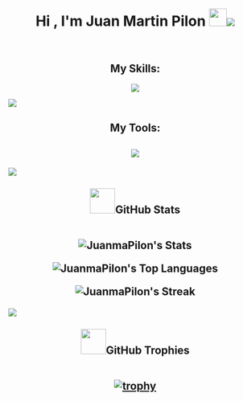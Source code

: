 <h1 align="center"><b>Hi , I'm Juan Martin Pilon </b><img src="https://media.giphy.com/media/hvRJCLFzcasrR4ia7z/giphy.gif" width="35"><img src="https://user-images.githubusercontent.com/73097560/115834477-dbab4500-a447-11eb-908a-139a6edaec5c.gif">
</h1>

<br>

<h2 align="center"><b>My Skills:</b></h2>
    <p align="center">
  <a href="https://skillicons.dev">
    <img src="https://skillicons.dev/icons?i=react,js,nodejs,css,html,java,python,cpp,c,mysql&perline=5" />
  </a>
  </p>

<img src="https://user-images.githubusercontent.com/73097560/115834477-dbab4500-a447-11eb-908a-139a6edaec5c.gif">

<h2 align="center"><b>My Tools:</b>
<h2>
    <p align="center">
  <a href="https://skillicons.dev">
    <img src="https://skillicons.dev/icons?i=vscode,github,git,vite,postman,linux,powershell,idea,stackoverflow,octave&perline=5" />
  </a>
</p>

<img src="https://user-images.githubusercontent.com/73097560/115834477-dbab4500-a447-11eb-908a-139a6edaec5c.gif">

<br>
<br>

<div align="center">
<img src="https://media.giphy.com/media/iY8CRBdQXODJSCERIr/giphy.gif" width="50"><b>GitHub Stats</b>


<br>
<br>

![JuanmaPilon's Stats](https://github-readme-stats.vercel.app/api?username=JuanmaPilon&theme=outrun&show_icons=true&hide_border=false&count_private=true)

![JuanmaPilon's Top Languages](https://github-readme-stats.vercel.app/api/top-langs/?username=JuanmaPilon&theme=outrun&show_icons=true&hide_border=false&layout=compact)

![JuanmaPilon's Streak](https://github-readme-streak-stats.herokuapp.com/?user=JuanmaPilon&theme=outrun&hide_border=false)

</div>
<img src="https://user-images.githubusercontent.com/73097560/115834477-dbab4500-a447-11eb-908a-139a6edaec5c.gif">

<br>
<br>

<div align="center">
<img src="https://media.giphy.com/media/fw3XuXcz1p1AZdZOH8/giphy.gif" width="50"><b>GitHub Trophies</b>

<br>
<br>

[![trophy](https://github-profile-trophy.vercel.app/?username=JuanmaPilon&theme=algolia)](https://github.com/JuanmaPilon/github-profile-trophy)

</div>
